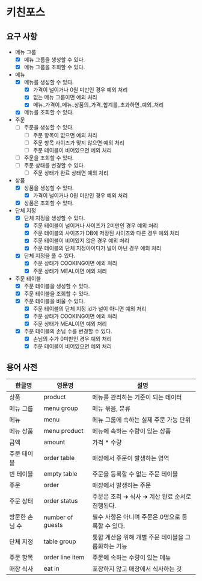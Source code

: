 # 키친포스

## 요구 사항
- 메뉴 그룹
  - [x] 메뉴 그룹을 생성할 수 있다.
  - [x] 메뉴 그룹을 조회할 수 있다.
- 메뉴
  - [x] 메뉴를 생성할 수 있다.
    - [x] 가격이 널이거나 0원 미만인 경우 예외 처리
    - [x] 없는 메뉴 그룹이면 예외 처리 
    - [x] 메뉴_가격이_메뉴_상품의_가격_합계를_초과하면_예외_처리
  - [x] 메뉴를 조회할 수 있다.
- 주문
  - [ ] 주문을 생성할 수 있다.
    - [ ] 주문 항목이 없으면 예외 처리
    - [ ] 주문 항목 사이즈가 맞지 않으면 예외 처리
    - [ ] 주문 테이블이 비어있으면 예외 처리
  - [ ] 주문을 조회할 수 있다.
  - [ ] 주문 상태를 변경할 수 있다.
    - [ ] 주문 상태가 완료 상태면 예외 처리
- 상품
  - [x] 상품을 생성할 수 있다.
    - [x] 가격이 널이거나 0원 미만인 경우 예외 처리
  - [x] 상품은 조회할 수 있다.
- 단체 지정
  - [x] 단체 지정을 생성할 수 있다.
    - [x] 주문 테이블이 널이거나 사이즈가 2미만인 경우 예외 처리
    - [x] 주문 테이블의 사이즈가 DB에 저장된 사이즈와 다른 경우 예외 처리
    - [x] 주문 테이블이 비어있지 않은 경우 예외 처리
    - [x] 주문 테이블의 단체 지정아이디가 널이 아닌 경우 예외 처리
  - [x] 단체 지정을 풀 수 있다.
    - [x] 주문 상태가 COOKING이면 예외 처리
    - [x] 주문 상태가 MEAL이면 예외 처리
- 주문 테이블 
  - [x] 주문 테이블을 생성할 수 있다.
  - [x] 주문 테이블을 조회할 수 있다.
  - [x] 주문 테이블을 비울 수 있다.
    - [x] 주문 테이블의 단체 지정 id가 널이 아니면 예외 처리
    - [x] 주문 상태가 COOKING이면 예외 처리
    - [x] 주문 상태가 MEAL이면 예외 처리
  - [x] 주문 테이블의 손님 수를 변경할 수 있다.
    - [x] 손님의 수가 0미만인 경우 예외 처리
    - [x] 주문 테이블이 비어있으면 예외 처리

## 용어 사전

| 한글명 | 영문명 | 설명 |
| --- | --- | --- |
| 상품 | product | 메뉴를 관리하는 기준이 되는 데이터 |
| 메뉴 그룹 | menu group | 메뉴 묶음, 분류 |
| 메뉴 | menu | 메뉴 그룹에 속하는 실제 주문 가능 단위 |
| 메뉴 상품 | menu product | 메뉴에 속하는 수량이 있는 상품 |
| 금액 | amount | 가격 * 수량 |
| 주문 테이블 | order table | 매장에서 주문이 발생하는 영역 |
| 빈 테이블 | empty table | 주문을 등록할 수 없는 주문 테이블 |
| 주문 | order | 매장에서 발생하는 주문 |
| 주문 상태 | order status | 주문은 조리 ➜ 식사 ➜ 계산 완료 순서로 진행된다. |
| 방문한 손님 수 | number of guests | 필수 사항은 아니며 주문은 0명으로 등록할 수 있다. |
| 단체 지정 | table group | 통합 계산을 위해 개별 주문 테이블을 그룹화하는 기능 |
| 주문 항목 | order line item | 주문에 속하는 수량이 있는 메뉴 |
| 매장 식사 | eat in | 포장하지 않고 매장에서 식사하는 것 |
